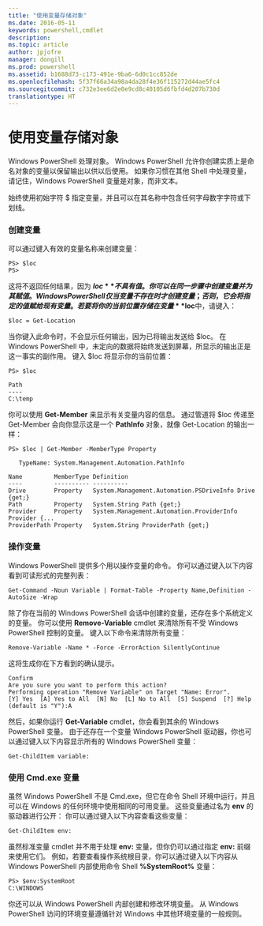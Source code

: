 ```yaml
---
title: "使用变量存储对象"
ms.date: 2016-05-11
keywords: powershell,cmdlet
description: 
ms.topic: article
author: jpjofre
manager: dongill
ms.prod: powershell
ms.assetid: b1688d73-c173-491e-9ba6-6d0c1cc852de
ms.openlocfilehash: 5f37f66a34a98a4da28f4e36f115272d44ae5fc4
ms.sourcegitcommit: c732e3ee6d2e0e9cd8c40105d6fbfd4d207b730d
translationtype: HT
---
```

# <a name="using-variables-to-store-objects"></a>使用变量存储对象
Windows PowerShell 处理对象。 Windows PowerShell 允许你创建实质上是命名对象的变量以保留输出以供以后使用。 如果你习惯在其他 Shell 中处理变量，请记住，Windows PowerShell 变量是对象，而非文本。

始终使用初始字符 $ 指定变量，并且可以在其名称中包含任何字母数字字符或下划线。

### <a name="creating-a-variable"></a>创建变量
可以通过键入有效的变量名称来创建变量：

```
PS> $loc
PS>
```

这将不返回任何结果，因为 **$loc** 不具有值。 你可以在同一步骤中创建变量并为其赋值。 Windows PowerShell 仅当变量不存在时才创建变量；否则，它会将指定的值赋给现有变量。 若要将你的当前位置存储在变量 **$loc**中，请键入：

```
$loc = Get-Location
```

当你键入此命令时，不会显示任何输出，因为已将输出发送给 $loc。 在 Windows PowerShell 中，未定向的数据将始终发送到屏幕，所显示的输出正是这一事实的副作用。 键入 $loc 将显示你的当前位置：

```
PS> $loc

Path
----
C:\temp
```

你可以使用 **Get-Member** 来显示有关变量内容的信息。 通过管道将 $loc 传递至 Get-Member 会向你显示这是一个 **PathInfo** 对象，就像 Get-Location 的输出一样：

```
PS> $loc | Get-Member -MemberType Property

   TypeName: System.Management.Automation.PathInfo

Name         MemberType Definition
----         ---------- ----------
Drive        Property   System.Management.Automation.PSDriveInfo Drive {get;}
Path         Property   System.String Path {get;}
Provider     Property   System.Management.Automation.ProviderInfo Provider {...
ProviderPath Property   System.String ProviderPath {get;}
```

### <a name="manipulating-variables"></a>操作变量
Windows PowerShell 提供多个用以操作变量的命令。 你可以通过键入以下内容看到可读形式的完整列表：

```
Get-Command -Noun Variable | Format-Table -Property Name,Definition -AutoSize -Wrap
```

除了你在当前的 Windows PowerShell 会话中创建的变量，还存在多个系统定义的变量。 你可以使用 **Remove-Variable** cmdlet 来清除所有不受 Windows PowerShell 控制的变量。 键入以下命令来清除所有变量：

```
Remove-Variable -Name * -Force -ErrorAction SilentlyContinue
```

这将生成你在下方看到的确认提示。

```
Confirm
Are you sure you want to perform this action?
Performing operation "Remove Variable" on Target "Name: Error".
[Y] Yes  [A] Yes to All  [N] No  [L] No to All  [S] Suspend  [?] Help
(default is "Y"):A
```

然后，如果你运行 **Get-Variable** cmdlet，你会看到其余的 Windows PowerShell 变量。 由于还存在一个变量 Windows PowerShell 驱动器，你也可以通过键入以下内容显示所有的 Windows PowerShell 变量：

```
Get-ChildItem variable:
```

### <a name="using-cmdexe-variables"></a>使用 Cmd.exe 变量
虽然 Windows PowerShell 不是 Cmd.exe，但它在命令 Shell 环境中运行，并且可以在 Windows 的任何环境中使用相同的可用变量。 这些变量通过名为 **env** 的驱动器进行公开： 你可以通过键入以下内容查看这些变量：

```
Get-ChildItem env:
```

虽然标准变量 cmdlet 并不用于处理 **env:** 变量，但你仍可以通过指定 **env:** 前缀来使用它们。 例如，若要查看操作系统根目录，你可以通过键入以下内容从 Windows PowerShell 内部使用命令 Shell **%SystemRoot%** 变量：

```
PS> $env:SystemRoot
C:\WINDOWS
```

你还可以从 Windows PowerShell 内部创建和修改环境变量。 从 Windows PowerShell 访问的环境变量遵循针对 Windows 中其他环境变量的一般规则。

